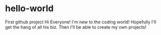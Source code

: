 # hello-world
First github project
Hi Everyone!
I'm new to the coding world!
Hopefully I'll get the hang of all his biz. 
Then I'll be able to create my own projects! 
